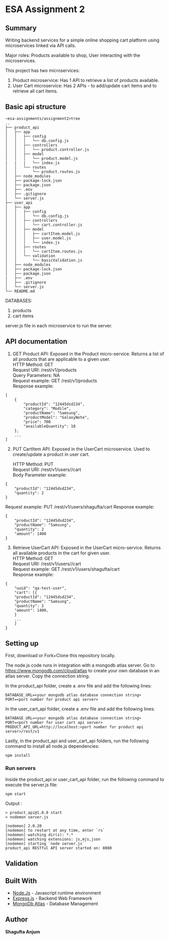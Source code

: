 # ESA Assignment 2

## Summary

Writing backend services for a simple online shopping cart platform using microservices linked via API calls.

Major roles: Products available to shop, User interacting with the microservices.

This project has two microservices:

1. Product microservice: Has 1 API to retrieve a list of products available.
2. User Cart microservice: Has 2 APIs - to add/update cart items and to retrieve all cart items.

## Basic api structure

```
~esa-assignments/assignment2>tree
..
├── product_api
│   ├── app
│   │   ├── config
│   │   │   └── db.config.js
│   │   ├── controllers
│   │   │   └── product.controller.js
│   │   ├── model
│   │   │   └── product.model.js
|   |   |   └── index.js
│   │   └── routes
│   │       └── product.routes.js
│   ├── node_modules
│   ├── package-lock.json
│   ├── package.json
│   ├── .env
│   ├── .gitignore
│   └── server.js
├── user_api
│   ├── app
│   │   ├── config
│   │   │   └── db.config.js
│   │   ├── controllers
│   │   │   └── cart.controller.js
│   │   ├── model
│   │   │   ├── cartItem.model.js
│   │   │   ├── user.model.js
│   │   │   └── index.js
│   │   ├── routes
│   │   |   └── cartItem.routes.js
│   │   └── validation
│   │       └── basicValidation.js
│   ├── node_modules
│   ├── package-lock.json
│   ├── package.json
|   ├── .env
│   ├── .gitignore
│   └── server.js
└── README.md

```

DATABASES:<br>

1. products<br>
2. cart items<br>

server.js file in each microservice to run the server.

## API documentation

1. GET Product API: Exposed in the Product micro-service. Returns a list of all products that are applicable to a given user.
   <br>
   HTTP Method: GET<br>
   Request URI: /rest/v1/products<br>
   Query Parameters: NA<br>
   Request example: GET /rest/v1/products<br>
   Response example:

```
[
    {
        "productId": "12445dsd234",
        "category": "Modile",
        "productName": "Samsung",
        "productModel": "GalaxyNote",
        "price": 700
        "availableQuantity": 10
    },
    ...
]
```

2. PUT CartItem API: Exposed in the UserCart microservice. Used to create/update a product in user cart.<br>

   HTTP Method: PUT<br>
   Request URI: /rest/v1/users/<uuid>/cart <br>
   Body Parameter example:

```
{
    "productId": "12445dsd234",
    "quantity": 2
}
```

Request example: PUT /rest/v1/users/shagufta/cart
Response example:

```
{
    "productId": "12445dsd234",
    "productName": "Samsung",
    "quantity": 2
    "amount": 1400
}
```

3. Retrieve UserCart API: Exposed in the UserCart micro-service. Returns all available products in the cart for given user.
   <br>
   HTTP Method: GET<br>
   Request URI: /rest/v1/users/<uuid>/cart<br>
   Request example: GET /rest/v1/users/shagufta/cart <br>
   Response example:

```
{
    "uuid": "qa-test-user",
    "cart": [{
    "productId": "12445dsd234",
    "productName": "Samsung",
    "quantity": 2
    "amount": 1400,
    }
    ...
    ]
}
```

## Setting up

First, download or Fork+Clone this repository locally.

The node.js code runs in integration with a mongodb atlas server. Go to https://www.mongodb.com/cloud/atlas to create your own database in an atlas server. Copy the connection string.

In the product_api folder, create a .env file and add the following lines:<br>

```
DATABASE_URL=<your mongodb atlas database connection string>
PORT=<port number for product api server>
```

In the user_cart_api folder, create a .env file and add the following lines:<br>

```
DATABASE_URL=<your mongodb atlas database connection string>
PORT=<port number for user cart api server>
PRODUCT_API_URL=http://localhost:<port number for product api server>/rest/v1
```

Lastly, in the product_api and user_cart_api folders, run the following command to install all node.js dependencies:

```
npm install
```

### Run servers

Inside the product_api or user_cart_api folder, run the following command to execute the server.js file:

```
npm start
```

Output :

```
> product_api@1.0.0 start
> nodemon server.js

[nodemon] 2.0.20
[nodemon] to restart at any time, enter `rs`
[nodemon] watching dir(s): *.*
[nodemon] watching extensions: js,mjs,json
[nodemon] starting `node server.js`
product_api RESTful API server started on: 8080

```

## Validation

## Built With

- [Node.Js](https://nodejs.org/en/) - Javascript runtime environment
- [Express.js](https://expressjs.com/) - Backend Web Framework
- [MongoDb Atlas](https://www.mongodb.com/cloud/atlas) - Database Management

## Author

**Shagufta Anjum**
